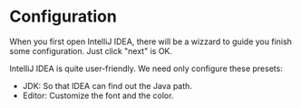 # Configuration

When you first open IntelliJ IDEA, there will be a wizzard to guide you finish some configuration. Just click "next" is OK.

IntelliJ IDEA is quite user-friendly. We need only configure these presets:

- JDK: So that IDEA can find out the Java path.
- Editor: Customize the font and the color.

